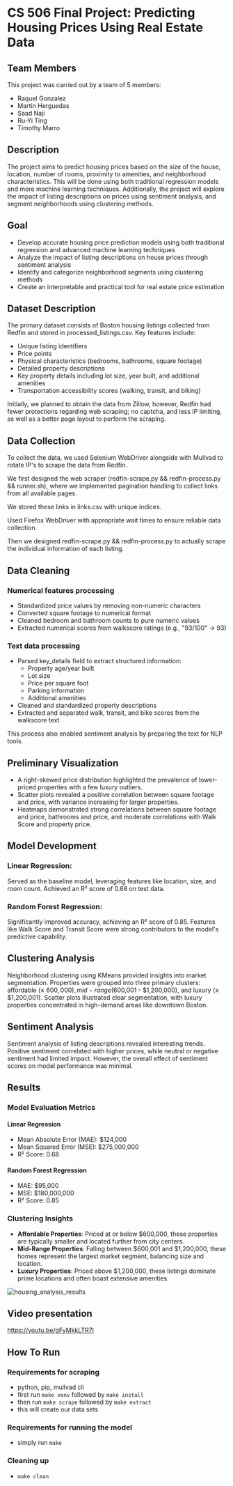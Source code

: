 # CS 506 Final Project: Predicting Housing Prices Using Real Estate Data

## Team Members
This project was carried out by a team of 5 members:
- Raquel Gonzalez
- Martin Herguedas  
- Saad Naji
- Ru-Yi Ting
- Timothy Marro

## Description
The project aims to predict housing prices based on the size of the house, location, number of rooms, proximity to amenities, and neighborhood characteristics. This will be done using both traditional regression models and more machine learning techniques. Additionally, the project will explore the impact of listing descriptions on prices using sentiment analysis, and segment neighborhoods using clustering methods.

## Goal
- Develop accurate housing price prediction models using both traditional regression and advanced machine learning techniques
- Analyze the impact of listing descriptions on house prices through sentiment analysis
- Identify and categorize neighborhood segments using clustering methods
- Create an interpretable and practical tool for real estate price estimation

## Dataset Description
The primary dataset consists of Boston housing listings collected from Redfin and stored in processed_listings.csv. Key features include:
- Unique listing identifiers
- Price points
- Physical characteristics (bedrooms, bathrooms, square footage)
- Detailed property descriptions
- Key property details including lot size, year built, and additional amenities
- Transportation accessibility scores (walking, transit, and biking)

Initially, we planned to obtain the data from Zillow, however, Redfin had fewer protections regarding web scraping; no captcha, and less IP limiting, as well as a better page layout to perform the scraping.

## Data Collection
To collect the data, we used Selenium WebDriver alongside with Mullvad to rotate IP's to scrape the data from Redfin.

We first designed the web scraper (redfin-scrape.py && redfin-process.py && runner.sh), where we implemented pagination handling to collect links from all available pages.

We stored these links in links.csv with unique indices.

Used Firefox WebDriver with appropriate wait times to ensure reliable data collection.

Then we designed redfin-scrape.py && redfin-process.py to actually scrape the individual information of each listing.

## Data Cleaning
### Numerical features processing
- Standardized price values by removing non-numeric characters
- Converted square footage to numerical format
- Cleaned bedroom and bathroom counts to pure numeric values
- Extracted numerical scores from walkscore ratings (e.g., "93/100" → 93)

### Text data processing
- Parsed key_details field to extract structured information:
  - Property age/year built
  - Lot size
  - Price per square foot
  - Parking information
  - Additional amenities
- Cleaned and standardized property descriptions
- Extracted and separated walk, transit, and bike scores from the walkscore text

This process also enabled sentiment analysis by preparing the text for NLP tools.

## Preliminary Visualization
- A right-skewed price distribution highlighted the prevalence of lower-priced properties with a few luxury outliers.
- Scatter plots revealed a positive correlation between square footage and price, with variance increasing for larger properties.
- Heatmaps demonstrated strong correlations between square footage and price, bathrooms and price, and moderate correlations with Walk Score and property price.

## Model Development
### Linear Regression:
Served as the baseline model, leveraging features like location, size, and room count. Achieved an R² score of 0.68 on test data.

### Random Forest Regression:
Significantly improved accuracy, achieving an R² score of 0.85. Features like Walk Score and Transit Score were strong contributors to the model's predictive capability.

## Clustering Analysis
Neighborhood clustering using KMeans provided insights into market segmentation. Properties were grouped into three primary clusters: affordable (≤ $600,000), mid-range ($600,001 - $1,200,000), and luxury (≥ $1,200,001). Scatter plots illustrated clear segmentation, with luxury properties concentrated in high-demand areas like downtown Boston.

## Sentiment Analysis
Sentiment analysis of listing descriptions revealed interesting trends. Positive sentiment correlated with higher prices, while neutral or negative sentiment had limited impact. However, the overall effect of sentiment scores on model performance was minimal.

## Results
### Model Evaluation Metrics
#### Linear Regression
- Mean Absolute Error (MAE): $124,000
- Mean Squared Error (MSE): $275,000,000
- R² Score: 0.68

#### Random Forest Regression
- MAE: $95,000
- MSE: $180,000,000
- R² Score: 0.85

### Clustering Insights
- **Affordable Properties**: Priced at or below $600,000, these properties are typically smaller and located further from city centers.
- **Mid-Range Properties**: Falling between $600,001 and $1,200,000, these homes represent the largest market segment, balancing size and location.
- **Luxury Properties**: Priced above $1,200,000, these listings dominate prime locations and often boast extensive amenities.

![housing_analysis_results](https://github.com/user-attachments/assets/c15b71d9-1637-4fc7-bdd9-650e16bc8cfe)

## Video presentation
https://youtu.be/gFyMkkLTR7I

## How To Run  
### Requirements for scraping
- python, pip, mullvad cli
- first run `make venv` followed by `make install`
- then run `make scrape` followed by `make extract`
- this will create our data sets

### Requirements for running the model
- simply run `make`

### Cleaning up
- `make clean`
